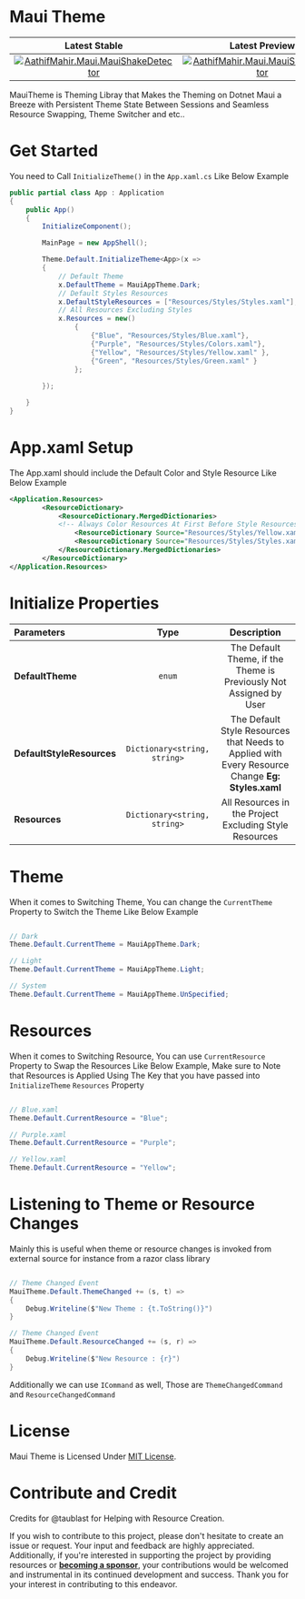# Maui Theme

|**Latest Stable** | **Latest Preview**|
|  :---:     |    :---:   |
|[![AathifMahir.Maui.MauiShakeDetector](https://img.shields.io/nuget/v/AathifMahir.Maui.MauiTheme)](https://www.nuget.org/packages/AathifMahir.Maui.MauiTheme/) | [![AathifMahir.Maui.MauiShakeDetector](https://img.shields.io/nuget/vpre/AathifMahir.Maui.MauiTheme)](https://nuget.org/packages/AathifMahir.Maui.MauiTheme/absoluteLatest) |

MauiTheme is Theming Libray that Makes the Theming on Dotnet Maui a Breeze with Persistent Theme State Between Sessions and Seamless Resource Swapping, Theme Switcher and etc..

# Get Started

You need to Call `InitializeTheme()` in the `App.xaml.cs` Like Below Example

```csharp
public partial class App : Application
{
    public App()
    {
        InitializeComponent();

        MainPage = new AppShell();

        Theme.Default.InitializeTheme<App>(x =>
        {
            // Default Theme
            x.DefaultTheme = MauiAppTheme.Dark;
            // Default Styles Resources
            x.DefaultStyleResources = ["Resources/Styles/Styles.xaml"];
            // All Resources Excluding Styles
            x.Resources = new()
                {
                    {"Blue", "Resources/Styles/Blue.xaml"},
                    {"Purple", "Resources/Styles/Colors.xaml"},
                    {"Yellow", "Resources/Styles/Yellow.xaml" },
                    {"Green", "Resources/Styles/Green.xaml" }
                };
            
        });

    }
}
```

# App.xaml Setup

The App.xaml should include the Default Color and Style Resource Like Below Example

```xml
<Application.Resources>
        <ResourceDictionary>
            <ResourceDictionary.MergedDictionaries>
            <!-- Always Color Resources At First Before Style Resources -->
                <ResourceDictionary Source="Resources/Styles/Yellow.xaml" />
                <ResourceDictionary Source="Resources/Styles/Styles.xaml" />
            </ResourceDictionary.MergedDictionaries>
        </ResourceDictionary>
</Application.Resources>
```

# Initialize Properties

| Parameters | Type | Description |
|               :---               |    :---:   |            :---:                                                                               |
| **DefaultTheme** | `enum` | The Default Theme, if the Theme is Previously Not Assigned by User |
| **DefaultStyleResources** | `Dictionary<string, string>` | The Default Style Resources that Needs to Applied with Every Resource Change **Eg: Styles.xaml** |
| **Resources** | `Dictionary<string, string>` | All Resources in the Project Excluding Style Resources |

# Theme

When it comes to Switching Theme, You can change the `CurrentTheme` Property to Switch the Theme Like Below Example

```csharp

// Dark
Theme.Default.CurrentTheme = MauiAppTheme.Dark;

// Light
Theme.Default.CurrentTheme = MauiAppTheme.Light;

// System
Theme.Default.CurrentTheme = MauiAppTheme.UnSpecified;

```

# Resources

When it comes to Switching Resource, You can use `CurrentResource` Property to Swap the Resources Like Below Example, Make sure to Note that Resources is Applied Using The Key that you have passed into `InitializeTheme` `Resources` Property

```csharp

// Blue.xaml
Theme.Default.CurrentResource = "Blue";

// Purple.xaml
Theme.Default.CurrentResource = "Purple";

// Yellow.xaml
Theme.Default.CurrentResource = "Yellow";

```

# Listening to Theme or Resource Changes

Mainly this is useful when theme or resource changes is invoked from external source for instance from a razor class library

```csharp

// Theme Changed Event
MauiTheme.Default.ThemeChanged += (s, t) => 
{
    Debug.Writeline($"New Theme : {t.ToString()}")
}

// Theme Changed Event
MauiTheme.Default.ResourceChanged += (s, r) => 
{
    Debug.Writeline($"New Resource : {r}")
}

```

Additionally we can use `ICommand` as well, Those are `ThemeChangedCommand` and `ResourceChangedCommand`


# License

Maui Theme is Licensed Under [MIT License](https://github.com/AathifMahir/MauiTheme/blob/master/LICENSE.txt).

# Contribute and Credit

Credits for @taublast for Helping with Resource Creation.

If you wish to contribute to this project, please don't hesitate to create an issue or request. Your input and feedback are highly appreciated. Additionally, if you're interested in supporting the project by providing resources or [**becoming a sponsor**](https://github.com/sponsors/AathifMahir), your contributions would be welcomed and instrumental in its continued development and success. Thank you for your interest in contributing to this endeavor.